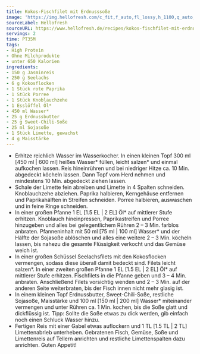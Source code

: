 ```yaml
---
title: Kokos-Fischfilet mit Erdnusssoße
image: 'https://img.hellofresh.com/c_fit,f_auto,fl_lossy,h_1100,q_auto,w_2600/hellofresh_s3/image/zartes-kokos-fischfilet-69298b56.jpg'
sourceLabel: Hellofresh
sourceURL: https://www.hellofresh.de/recipes/kokos-fischfilet-mit-erdnusssosze-633192a9c6e5db63dc0fdd42
servings: 2
time: PT35M
tags:
- High Protein
- Ohne Milchprodukte
- unter 650 Kalorien
ingredients:
- 150 g Jasminreis
- 250 g Seelachs
- 6 g Kokosflocken
- 1 Stück rote Paprika
- 1 Stück Porree
- 1 Stück Knoblauchzehe
- 1 Esslöffel Öl*
- 450 ml Wasser*
- 25 g Erdnussbutter
- 25 g Sweet-Chili-Soße
- 25 ml Sojasoße
- 1 Stück Limette, gewachst
- 4 g Maisstärke
---
```


- Erhitze reichlich Wasser im Wasserkocher. In einen kleinen Topf 300 ml [450 ml | 600 ml] heißes Wasser\* füllen, leicht salzen\* und einmal aufkochen lassen. Reis hineinrühren und bei niedriger Hitze ca. 10 Min. abgedeckt köcheln lassen. Dann Topf vom Herd nehmen und mindestens 10 Min. abgedeckt ziehen lassen.
- Schale der Limette fein abreiben und Limette in 4 Spalten schneiden.  Knoblauchzehe abziehen.  Paprika halbieren, Kerngehäuse entfernen und Paprikahälften in Streifen schneiden.  Porree halbieren, auswaschen und in feine Ringe schneiden.
- In einer großen Pfanne 1 EL [1.5 EL | 2 EL] Öl\* auf mittlerer Stufe erhitzen. Knoblauch hineinpressen, Paprikastreifen und Porree hinzugeben und alles bei gelegentlichem Rühren 2 – 3 Min. farblos anbraten. Pfanneninhalt mit 50 ml [75 ml | 100 ml] Wasser\* und der Hälfte der Sojasoße ablöschen und alles eine weitere 2 – 3 Min. köcheln lassen, bis nahezu die gesamte Flüssigkeit verkocht und das Gemüse weich ist.
- In einer großen Schüssel Seelachsfilets mit den Kokosflocken vermengen, sodass diese überall damit bedeckt sind. Filets leicht salzen\*. In einer zweiten großen Pfanne 1 EL [1.5 EL | 2 EL] Öl\* auf mittlerer Stufe erhitzen. Fischfilets in die Pfanne geben und 3 – 4 Min. anbraten. Anschließend Filets vorsichtig wenden und 2 – 3 Min. auf der anderen Seite weiterbraten, bis der Fisch innen nicht mehr glasig ist.
- In einem kleinen Topf Erdnussbutter, Sweet-Chili-Soße, restliche Sojasoße, Maisstärke und 100 ml [150 ml | 200 ml] Wasser\* miteinander vermengen und unter Rühren ca. 1 Min. kochen, bis die Soße glatt und dickflüssig ist.  Tipp: Sollte die Soße etwas zu dick werden, gib einfach noch einen Schluck Wasser hinzu.
- Fertigen Reis mit einer Gabel etwas auflockern und 1 TL [1.5 TL | 2 TL] Limettenabrieb unterheben.  Gebratenen Fisch, Gemüse, Soße und Limettenreis auf Tellern anrichten und restliche Limettenspalten dazu anrichten.  Guten Appetit!

